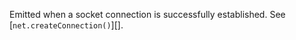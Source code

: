 <!-- YAML
added: v0.1.90
-->

Emitted when a socket connection is successfully established.
See [`net.createConnection()`][].

